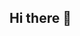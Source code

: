 ## Hi there 👋

<!--
**CedricWhite/CedricWhite** is a ✨ _special_ ✨ repository because its `README.md` (this file) appears on your GitHub profile.

- 🔭 I’m currently working on ...
- 🌱 I’m currently learning PHP and other web technologies.
- 👯 I’m looking to collaborate on ...
- 💬 Ask me about ...
- 📫 How to reach me: via Email: cedricwhite327@gmail.com
- 😄 Pronouns: ...
